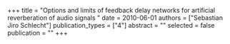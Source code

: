 +++
title = "Options and limits of feedback delay networks for artificial reverberation of audio signals "
date = 2010-06-01
authors = ["Sebastian Jiro Schlecht"]
publication_types = ["4"]
abstract = ""
selected = false
publication = ""
+++

